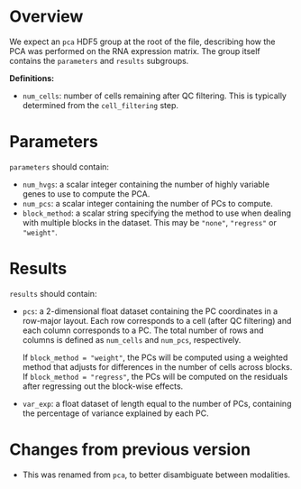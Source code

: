 # Overview

We expect an `pca` HDF5 group at the root of the file, describing how the PCA was performed on the RNA expression matrix.
The group itself contains the `parameters` and `results` subgroups.

**Definitions:**

- `num_cells`: number of cells remaining after QC filtering.
  This is typically determined from the `cell_filtering` step.

# Parameters 

`parameters` should contain:

- `num_hvgs`: a scalar integer containing the number of highly variable genes to use to compute the PCA.
- `num_pcs`: a scalar integer containing the number of PCs to compute.
- `block_method`: a scalar string specifying the method to use when dealing with multiple blocks in the dataset.
  This may be `"none"`, `"regress"` or `"weight"`.

# Results

`results` should contain:

- `pcs`: a 2-dimensional float dataset containing the PC coordinates in a row-major layout.
  Each row corresponds to a cell (after QC filtering) and each column corresponds to a PC.
  The total number of rows and columns is defined as `num_cells` and `num_pcs`, respectively.

  If `block_method = "weight"`, the PCs will be computed using a weighted method that adjusts for differences in the number of cells across blocks.
  If `block_method = "regress"`, the PCs will be computed on the residuals after regressing out the block-wise effects.
- `var_exp`: a float dataset of length equal to the number of PCs, containing the percentage of variance explained by each PC.

# Changes from previous version

- This was renamed from `pca`, to better disambiguate between modalities.

